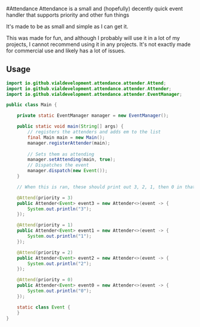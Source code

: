 #Attendance
Attendance is a small and (hopefully) decently quick event handler that supports priority and other fun things

It's made to be as small and simple as I can get it.

This was made for fun, and although I probably will use it in a lot of my projects, I cannot recommend using it in any projects. It's not exactly made for commercial use and likely has a lot of issues.

## Usage
```java
import io.github.vialdevelopment.attendance.attender.Attend;
import io.github.vialdevelopment.attendance.attender.Attender;
import io.github.vialdevelopment.attendance.attender.EventManager;

public class Main {

    private static EventManager manager = new EventManager();

    public static void main(String[] args) {
        // registers the attenders and adds em to the list
        final Main main = new Main();
        manager.registerAttender(main);
        
        // Sets them as attending
        manager.setAttending(main, true);
        // Dispatches the event
        manager.dispatch(new Event());
    }

    // When this is ran, these should print out 3, 2, 1, then 0 in that order because of the priority

    @Attend(priority = 3)
    public Attender<Event> event3 = new Attender<>(event -> {
        System.out.println("3");
    });

    @Attend(priority = 1)
    public Attender<Event> event1 = new Attender<>(event -> {
        System.out.println("1");
    });

    @Attend(priority = 2)
    public Attender<Event> event2 = new Attender<>(event -> {
        System.out.println("2");
    });

    @Attend(priority = 0)
    public Attender<Event> event0 = new Attender<>(event -> {
        System.out.println("0");
    });

    static class Event {
    }
}
```